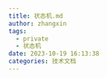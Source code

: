 ```yaml
---
title: 状态机.md
author: zhangxin
tags:
  - private
  - 状态机
date: 2023-10-19 16:13:38
categories: 技术文档
---
```

